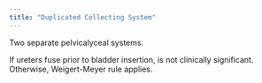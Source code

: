```yaml
---
title: "Duplicated Collecting System"
---
```

Two separate pelvicalyceal systems. 

If ureters fuse prior to bladder insertion, is not clinically significant. Otherwise, Weigert-Meyer rule applies.

